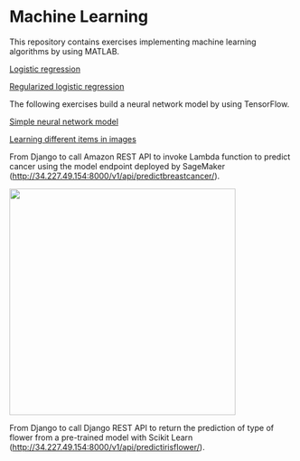 # Machine Learning

This repository contains exercises implementing machine learning algorithms by using MATLAB.

[Logistic regression](../master/logistic-regression.md)

[Regularized logistic regression](../master/regularized-logistic-regression.md)

The following exercises build a neural network model by using TensorFlow.

[Simple neural network model](../master//TensorFlow_Exercise_1.ipynb)

[Learning different items in images](../master/TensorFlow_Exercise_2.ipynb)

From Django to call Amazon REST API to invoke Lambda function to predict cancer using the model endpoint deployed by SageMaker (http://34.227.49.154:8000/v1/api/predictbreastcancer/).

<img src="https://d2908q01vomqb2.cloudfront.net/f1f836cb4ea6efb2a0b1b99f41ad8b103eff4b59/2021/03/31/1-diagram.jpg" width="400">

From Django to call Django REST API to return the prediction of type of flower from a pre-trained model with Scikit Learn (http://34.227.49.154:8000/v1/api/predictirisflower/).
